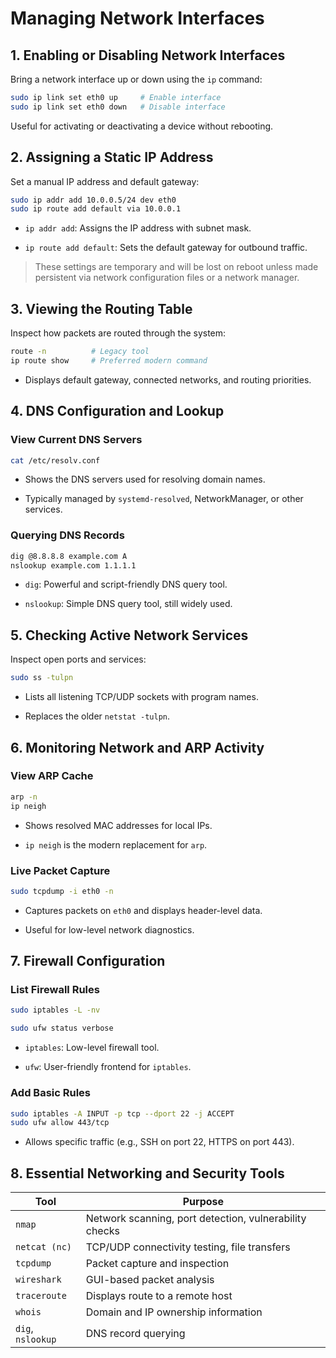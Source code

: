 
# Managing Network Interfaces

## 1. Enabling or Disabling Network Interfaces

Bring a network interface up or down using the `ip` command:

```bash
sudo ip link set eth0 up     # Enable interface
sudo ip link set eth0 down   # Disable interface
```

Useful for activating or deactivating a device without rebooting.

## 2. Assigning a Static IP Address

Set a manual IP address and default gateway:

```bash
sudo ip addr add 10.0.0.5/24 dev eth0
sudo ip route add default via 10.0.0.1
```

- `ip addr add`: Assigns the IP address with subnet mask.
    
- `ip route add default`: Sets the default gateway for outbound traffic.

> These settings are temporary and will be lost on reboot unless made persistent via network configuration files or a network manager.

## 3. Viewing the Routing Table

Inspect how packets are routed through the system:

```bash
route -n          # Legacy tool
ip route show     # Preferred modern command
```

- Displays default gateway, connected networks, and routing priorities.
    
## 4. DNS Configuration and Lookup

### View Current DNS Servers

```bash
cat /etc/resolv.conf
```

- Shows the DNS servers used for resolving domain names.
    
- Typically managed by `systemd-resolved`, NetworkManager, or other services.
    
### Querying DNS Records

```bash
dig @8.8.8.8 example.com A
nslookup example.com 1.1.1.1
```

- `dig`: Powerful and script-friendly DNS query tool.
    
- `nslookup`: Simple DNS query tool, still widely used.
    
## 5. Checking Active Network Services

Inspect open ports and services:

```bash
sudo ss -tulpn
```

- Lists all listening TCP/UDP sockets with program names.
    
- Replaces the older `netstat -tulpn`.
    
## 6. Monitoring Network and ARP Activity

### View ARP Cache

```bash
arp -n
ip neigh
```

- Shows resolved MAC addresses for local IPs.
    
- `ip neigh` is the modern replacement for `arp`.
    

### Live Packet Capture

```bash
sudo tcpdump -i eth0 -n
```

- Captures packets on `eth0` and displays header-level data.
    
- Useful for low-level network diagnostics.

## 7. Firewall Configuration

### List Firewall Rules

```bash
sudo iptables -L -nv

sudo ufw status verbose
```

- `iptables`: Low-level firewall tool.
    
- `ufw`: User-friendly frontend for `iptables`.
    

### Add Basic Rules

```bash
sudo iptables -A INPUT -p tcp --dport 22 -j ACCEPT
sudo ufw allow 443/tcp
```

- Allows specific traffic (e.g., SSH on port 22, HTTPS on port 443).
    
## 8. Essential Networking and Security Tools

|Tool|Purpose|
|---|---|
|`nmap`|Network scanning, port detection, vulnerability checks|
|`netcat (nc)`|TCP/UDP connectivity testing, file transfers|
|`tcpdump`|Packet capture and inspection|
|`wireshark`|GUI-based packet analysis|
|`traceroute`|Displays route to a remote host|
|`whois`|Domain and IP ownership information|
|`dig`, `nslookup`|DNS record querying|

